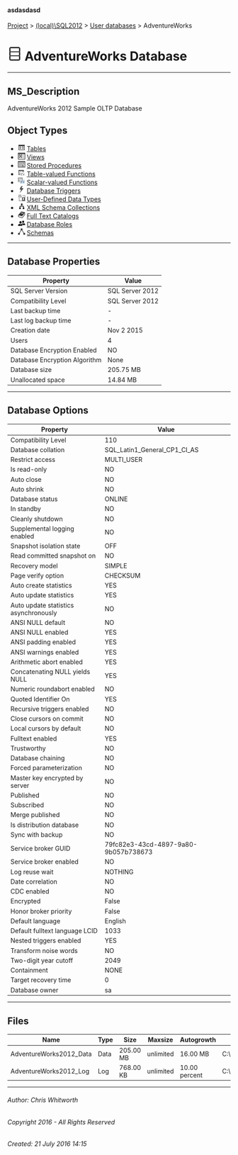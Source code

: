 #### asdasdasd

[Project](../../../index.md) > [(local)\\SQL2012](../../index.md) > [User databases](../index.md) > AdventureWorks

# ![Database](../../../Images/ntDatabase.png) AdventureWorks Database

---

## <a name="#description"></a>MS_Description

AdventureWorks 2012 Sample OLTP Database

## <a name="#objecttypes"></a>Object Types

* ![Tables](../../../Images/Table.png) [Tables](Tables/Tables.md)
* ![Views](../../../Images/View.png) [Views](Views/Views.md)
* ![Stored Procedures](../../../Images/StoredProcedure.png) [Stored Procedures](Programmability/Stored_Procedures/Stored_Procedures.md)
* ![Table-valued Functions](../../../Images/Function_Table.png) [Table-valued Functions](Programmability/Functions/Table-valued_Functions/Table-valued_Functions.md)
* ![Scalar-valued Functions](../../../Images/Function_Scalar.png) [Scalar-valued Functions](Programmability/Functions/Scalar-valued_Functions/Scalar-valued_Functions.md)
* ![Database Triggers](../../../Images/DdlTrigger.png) [Database Triggers](Programmability/Database_Triggers/Database_Triggers.md)
* ![User-Defined Data Types](../../../Images/UserDefinedDataType.png) [User-Defined Data Types](Programmability/Types/User-Defined_Data_Types/User-Defined_Data_Types.md)
* ![XML Schema Collections](../../../Images/XmlSchemaCollection.png) [XML Schema Collections](Programmability/Types/XML_Schema_Collections/XML_Schema_Collections.md)
* ![Full Text Catalogs](../../../Images/FullTextCatalog.png) [Full Text Catalogs](Storage/Full_Text_Catalogs/Full_Text_Catalogs.md)
* ![Database Roles](../../../Images/Role_Database.png) [Database Roles](Security/Roles/Database_Roles/Database_Roles.md)
* ![Schemas](../../../Images/Schema.png) [Schemas](Security/Schemas/Schemas.md)


---

## <a name="#dbproperties"></a>Database Properties

| Property | Value |
|---|---|
| SQL Server Version | SQL Server 2012 |
| Compatibility Level | SQL Server 2012 |
| Last backup time | - |
| Last log backup time | - |
| Creation date | Nov  2 2015  |
| Users | 4 |
| Database Encryption Enabled | NO |
| Database Encryption Algorithm | None |
| Database size | 205.75 MB |
| Unallocated space | 14.84 MB |


---

## <a name="#dboptions"></a>Database Options

| Property | Value |
|---|---|
| Compatibility Level | 110 |
| Database collation | SQL_Latin1_General_CP1_CI_AS |
| Restrict access | MULTI_USER |
| Is read-only | NO |
| Auto close | NO |
| Auto shrink | NO |
| Database status | ONLINE |
| In standby | NO |
| Cleanly shutdown | NO |
| Supplemental logging enabled | NO |
| Snapshot isolation state | OFF |
| Read committed snapshot on | NO |
| Recovery model | SIMPLE |
| Page verify option | CHECKSUM |
| Auto create statistics | YES |
| Auto update statistics | YES |
| Auto update statistics asynchronously | NO |
| ANSI NULL default | NO |
| ANSI NULL enabled | YES |
| ANSI padding enabled | YES |
| ANSI warnings enabled | YES |
| Arithmetic abort enabled | YES |
| Concatenating NULL yields NULL | YES |
| Numeric roundabort enabled | NO |
| Quoted Identifier On | YES |
| Recursive triggers enabled | NO |
| Close cursors on commit | NO |
| Local cursors by default | NO |
| Fulltext enabled | YES |
| Trustworthy | NO |
| Database chaining | NO |
| Forced parameterization | NO |
| Master key encrypted by server | NO |
| Published | NO |
| Subscribed | NO |
| Merge published | NO |
| Is distribution database | NO |
| Sync with backup | NO |
| Service broker GUID | 79fc82e3-43cd-4897-9a80-9b057b738673 |
| Service broker enabled | NO |
| Log reuse wait | NOTHING |
| Date correlation | NO |
| CDC enabled | NO |
| Encrypted | False |
| Honor broker priority | False |
| Default language | English |
| Default fulltext language LCID | 1033 |
| Nested triggers enabled | YES |
| Transform noise words | NO |
| Two-digit year cutoff | 2049 |
| Containment | NONE |
| Target recovery time | 0 |
| Database owner | sa |


---

## <a name="#files"></a>Files

| Name | Type | Size | Maxsize | Autogrowth | File Name |
|---|---|---|---|---|---|
| AdventureWorks2012_Data | Data | 205.00 MB | unlimited | 16.00 MB | C:\\SQLDatabases\\AdventureWorks2012.mdf |
| AdventureWorks2012_Log | Log | 768.00 KB | unlimited | 10.00 percent | C:\\SQLDatabases\\AdventureWorks2012.ldf |


---

###### Author:  Chris Whitworth

###### Copyright 2016 - All Rights Reserved

###### Created: 21 July 2016 14:15

